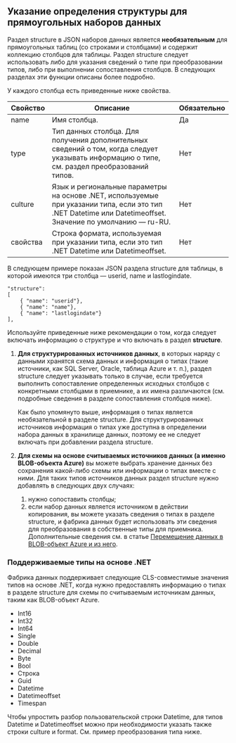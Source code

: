 ## Указание определения структуры для прямоугольных наборов данных
Раздел structure в JSON наборов данных является **необязательным** для прямоугольных таблиц (со строками и столбцами) и содержит коллекцию столбцов для таблицы. Раздел structure следует использовать либо для указания сведений о типе при преобразовании типов, либо при выполнении сопоставления столбцов. В следующих разделах эти функции описаны более подробно.

У каждого столбца есть приведенные ниже свойства.

| Свойство | Описание | Обязательно |
| -------- | ----------- | -------- |
| name | Имя столбца. | Да |
| type | Тип данных столбца. Для получения дополнительных сведений о том, когда следует указывать информацию о типе, см. раздел преобразований типов. | Нет |
| culture | Язык и региональные параметры на основе .NET, используемые при указании типа, если это тип .NET Datetime или Datetimeoffset. Значение по умолчанию — ru-RU. | Нет |
| свойства | Строка формата, используемая при указании типа, если это тип .NET Datetime или Datetimeoffset. | Нет |

В следующем примере показан JSON раздела structure для таблицы, в которой имеются три столбца — userid, name и lastlogindate.

    "structure": 
    [
        { "name": "userid"},
        { "name": "name"},
        { "name": "lastlogindate"}
    ],

Используйте приведенные ниже рекомендации о том, когда следует включать информацию о структуре и что включать в раздел **structure**.

1.	**Для структурированных источников данных**, в которых наряду с данными хранятся схема данных и информация о типах (такие источники, как SQL Server, Oracle, таблица Azure и т. п.), раздел structure следует указывать только в случае, если требуется выполнить сопоставление определенных исходных столбцов с конкретными столбцами в приемнике, а их имена различаются (см. подробные сведения в разделе сопоставления столбцов ниже). 

	Как было упомянуто выше, информация о типах является необязательной в разделе structure. Для структурированных источников информация о типах уже доступна в определении набора данных в хранилище данных, поэтому ее не следует включать при добавлении раздела structure.
2. **Для схемы на основе считываемых источников данных (а именно BLOB-объекта Azure)** вы можете выбрать хранение данных без сохранения какой-либо схемы или информации о типах вместе с ними. Для таких типов источников данных раздел structure нужно добавлять в следующих двух случаях:
	1. нужно сопоставить столбцы;
	2. если набор данных является источником в действии копирования, вы можете указать сведения о типах в разделе structure, и фабрика данных будет использовать эти сведения для преобразования в собственные типы для приемника. Дополнительные сведения см. в статье [Перемещение данных в BLOB-объект Azure и из него](../articles/data-factory/data-factory-azure-blob-connector.md).

### Поддерживаемые типы на основе .NET 
Фабрика данных поддерживает следующие CLS-совместимые значения типов на основе .NET, когда нужно предоставлять информацию о типах в разделе structure для схемы по считываемым источникам данных, таким как BLOB-объект Azure.

- Int16
- Int32 
- Int64
- Single
- Double
- Decimal
- Byte
- Bool
- Строка 
- Guid
- Datetime
- Datetimeoffset
- Timespan 

Чтобы упростить разбор пользовательской строки Datetime, для типов Datetime и Datetimeoffset можно при необходимости указать также строки culture и format. См. пример преобразования типа ниже.

<!---HONumber=Oct15_HO3-->
